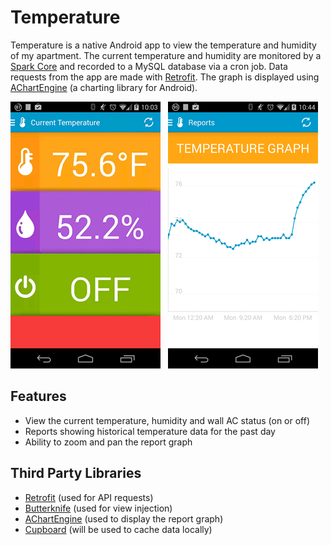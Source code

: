 Temperature
===========
Temperature is a native Android app to view the temperature and humidity of my apartment. The current temperature and humidity are monitored by a [Spark Core](https://www.spark.io/) and recorded to a MySQL database via a cron job. Data requests from the app are made with [Retrofit](http://square.github.io/retrofit/). The graph is displayed using [AChartEngine](https://code.google.com/p/achartengine/) (a charting library for Android).

![Animated Gif](demo.gif)&nbsp;&nbsp;&nbsp;![Graph](graph.png)

Features
---------------------------
+ View the current temperature, humidity and wall AC status (on or off)
+ Reports showing historical temperature data for the past day
+ Ability to zoom and pan the report graph

Third Party Libraries
---------------------------
+ [Retrofit](http://square.github.io/retrofit/) (used for API requests)
+ [Butterknife](http://jakewharton.github.io/butterknife/) (used for view injection)
+ [AChartEngine](https://code.google.com/p/achartengine/) (used to display the report graph)
+ [Cupboard](https://bitbucket.org/qbusict/cupboard) (will be used to cache data locally)
